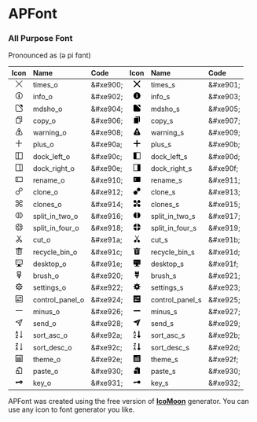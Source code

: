 ﻿# APFont

### All Purpose Font  
Pronounced as (ə pi fɑnt)  

| Icon | Name | Code | Icon | Name | Code |
| :---: | :--- | :--- | :---: | :--- | :--- |
| ![times_o](Icons/png/times_o.png) | times_o | \&#xe900; | ![times_s](Icons/png/times_s.png) | times_s | \&#xe901; |
| ![info_o](Icons/png/info_o.png) | info_o | \&#xe902; | ![info_s](Icons/png/info_s.png) | info_s | \&#xe903; |
| ![mdsho_0](Icons/png/mdsho_o.png) | mdsho_o | \&#xe904; | ![mdsho_s](Icons/png/mdsho_s.png) | mdsho_s | \&#xe905; |
| ![copy_0](Icons/png/copy_o.png) | copy_o | \&#xe906; | ![copy_s](Icons/png/copy_s.png) | copy_s | \&#xe907; |
| ![warning_0](Icons/png/warning_o.png) | warning_o | \&#xe908; | ![warning_s](Icons/png/warning_s.png) | warning_s | \&#xe909; |
| ![plus_0](Icons/png/plus_o.png) | plus_o | \&#xe90a; | ![plus_s](Icons/png/plus_s.png) | plus_s | \&#xe90b; |
| ![dock_left_o](Icons/png/dock_left_o.png) | dock_left_o | \&#xe90c; | ![dock_left_s](Icons/png/dock_left_s.png) | dock_left_s | \&#xe90d; |
| ![dock_right_o](Icons/png/dock_right_o.png) | dock_right_o | \&#xe90e; | ![dock_right_s](Icons/png/dock_right_s.png) | dock_right_s | \&#xe90f; |
| ![rename_o](Icons/png/rename_o.png) | rename_o | \&#xe910; | ![rename_s](Icons/png/rename_s.png) | rename_s | \&#xe911; |
| ![clone_o](Icons/png/clone_o.png) | clone_o | \&#xe912; | ![clone_s](Icons/png/clone_s.png) | clone_s | \&#xe913; |
| ![clones_o](Icons/png/clones_o.png) | clones_o | \&#xe914; | ![clones_s](Icons/png/clones_s.png) | clones_s | \&#xe915; |
| ![split_in_two_o](Icons/png/split_in_two_o.png) | split_in_two_o | \&#xe916; | ![split_in_two_s](Icons/png/split_in_two_s.png) | split_in_two_s | \&#xe917; |
| ![split_in_four_o](Icons/png/split_in_four_o.png) | split_in_four_o | \&#xe918; | ![split_in_four_s](Icons/png/split_in_four_s.png) | split_in_four_s | \&#xe919; |
| ![cut_o](Icons/png/cut_o.png) | cut_o | \&#xe91a; | ![cut_s](Icons/png/cut_s.png) | cut_s | \&#xe91b; |
| ![recycle_bin_o](Icons/png/recycle_bin_o.png) | recycle_bin_o | \&#xe91c; | ![recycle_bin_s](Icons/png/recycle_bin_s.png) | recycle_bin_s | \&#xe91d; |
| ![desktop_o](Icons/png/desktop_o.png) | desktop_o | \&#xe91e; | ![desktop_s](Icons/png/desktop_s.png) | desktop_s | \&#xe91f; |
| ![brush_o](Icons/png/brush_o.png) | brush_o | \&#xe920; | ![brush_s](Icons/png/brush_s.png) | brush_s | \&#xe921; |
| ![settings_o](Icons/png/settings_o.png) | settings_o | \&#xe922; | ![settings_s](Icons/png/settings_s.png) | settings_s | \&#xe923; |
| ![control_panel_o](Icons/png/control_panel_o.png) | control_panel_o | \&#xe924; | ![control_panel_s](Icons/png/control_panel_s.png) | control_panel_s | \&#xe925; |
| ![minus_o](Icons/png/minus_o.png) | minus_o | \&#xe926; | ![minus_s](Icons/png/minus_s.png) | minus_s | \&#xe927; |
| ![send_o](Icons/png/send_o.png) | send_o | \&#xe928; | ![send_s](Icons/png/send_s.png) | send_s | \&#xe929; |
| ![sort_asc_o](Icons/png/sort_asc_o.png) | sort_asc_o | \&#xe92a; | ![sort_asc_s](Icons/png/sort_asc_s.png) | sort_asc_s | \&#xe92b; |
| ![sort_desc_o](Icons/png/sort_desc_o.png) | sort_desc_o | \&#xe92c; | ![sort_desc_s](Icons/png/sort_desc_s.png) | sort_desc_s | \&#xe92d; |
| ![theme_o](Icons/png/theme_o.png) | theme_o | \&#xe92e; | ![theme_s](Icons/png/theme_s.png) | theme_s | \&#xe92f; |
| ![paste_o](Icons/png/paste_o.png) | paste_o | \&#xe930; | ![paste_s](Icons/png/paste_s.png) | paste_s | \&#xe930; |
| ![key_o](Icons/png/key_o.png) | key_o | \&#xe931; | ![key_s](Icons/png/key_s.png) | key_s | \&#xe932; |
                                                                                   
APFont was created using the free version of <b>[IcoMoon](https://icomoon.io)</b> generator. You can use any icon to font generator you like.
